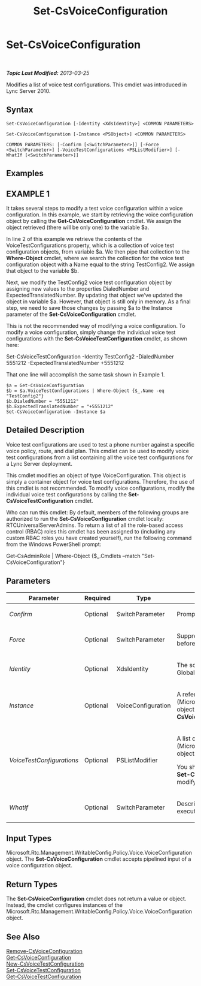 ﻿---
title: Set-CsVoiceConfiguration
TOCTitle: Set-CsVoiceConfiguration
ms:assetid: dbab35ac-9a55-41d2-a726-9a26b2ff8e85
ms:mtpsurl: https://technet.microsoft.com/en-us/library/Gg398967(v=OCS.15)
ms:contentKeyID: 48185567
ms.date: 07/23/2014
mtps_version: v=OCS.15
---

<div data-xmlns="http://www.w3.org/1999/xhtml">

<div class="topic" data-xmlns="http://www.w3.org/1999/xhtml" data-msxsl="urn:schemas-microsoft-com:xslt" data-cs="http://msdn.microsoft.com/en-us/">

<div data-asp="http://msdn2.microsoft.com/asp">

# Set-CsVoiceConfiguration

</div>

<div id="mainSection">

<div id="mainBody">

<span> </span>

_**Topic Last Modified:** 2013-03-25_

Modifies a list of voice test configurations. This cmdlet was introduced in Lync Server 2010.

<div>

## Syntax

    Set-CsVoiceConfiguration [-Identity <XdsIdentity>] <COMMON PARAMETERS>

    Set-CsVoiceConfiguration [-Instance <PSObject>] <COMMON PARAMETERS>

    COMMON PARAMETERS: [-Confirm [<SwitchParameter>]] [-Force <SwitchParameter>] [-VoiceTestConfigurations <PSListModifier>] [-WhatIf [<SwitchParameter>]]

</div>

<div>

## Examples

<div>

## EXAMPLE 1

It takes several steps to modify a test voice configuration within a voice configuration. In this example, we start by retrieving the voice configuration object by calling the **Get-CsVoiceConfiguration** cmdlet. We assign the object retrieved (there will be only one) to the variable $a.

In line 2 of this example we retrieve the contents of the VoiceTestConfigurations property, which is a collection of voice test configuration objects, from variable $a. We then pipe that collection to the **Where-Object** cmdlet, where we search the collection for the voice test configuration object with a Name equal to the string TestConfig2. We assign that object to the variable $b.

Next, we modify the TestConfig2 voice test configuration object by assigning new values to the properties DialedNumber and ExpectedTranslatedNumber. By updating that object we’ve updated the object in variable $a. However, that object is still only in memory. As a final step, we need to save those changes by passing $a to the Instance parameter of the **Set-CsVoiceConfiguration** cmdlet.

This is not the recommended way of modifying a voice configuration. To modify a voice configuration, simply change the individual voice test configurations with the **Set-CsVoiceTestConfiguration** cmdlet, as shown here:

Set-CsVoiceTestConfiguration -Identity TestConfig2 -DialedNumber 5551212 -ExpectedTranslatedNumber +5551212

That one line will accomplish the same task shown in Example 1.

    $a = Get-CsVoiceConfiguration
    $b = $a.VoiceTestConfigurations | Where-Object {$_.Name -eq "TestConfig2"}
    $b.DialedNumber = "5551212"
    $b.ExpectedTranslatedNumber = "+5551212"
    Set-CsVoiceConfiguration -Instance $a

</div>

</div>

<div>

## Detailed Description

Voice test configurations are used to test a phone number against a specific voice policy, route, and dial plan. This cmdlet can be used to modify voice test configurations from a list containing all the voice test configurations for a Lync Server deployment.

This cmdlet modifies an object of type VoiceConfiguration. This object is simply a container object for voice test configurations. Therefore, the use of this cmdlet is not recommended. To modify voice configurations, modify the individual voice test configurations by calling the **Set-CsVoiceTestConfiguration** cmdlet.

Who can run this cmdlet: By default, members of the following groups are authorized to run the **Set-CsVoiceConfiguration** cmdlet locally: RTCUniversalServerAdmins. To return a list of all the role-based access control (RBAC) roles this cmdlet has been assigned to (including any custom RBAC roles you have created yourself), run the following command from the Windows PowerShell prompt:

Get-CsAdminRole | Where-Object {$\_.Cmdlets –match "Set-CsVoiceConfiguration"}

</div>

<div>

## Parameters


<table>
<colgroup>
<col style="width: 25%" />
<col style="width: 25%" />
<col style="width: 25%" />
<col style="width: 25%" />
</colgroup>
<thead>
<tr class="header">
<th>Parameter</th>
<th>Required</th>
<th>Type</th>
<th>Description</th>
</tr>
</thead>
<tbody>
<tr class="odd">
<td><p><em>Confirm</em></p></td>
<td><p>Optional</p></td>
<td><p>SwitchParameter</p></td>
<td><p>Prompts you for confirmation before executing the command.</p></td>
</tr>
<tr class="even">
<td><p><em>Force</em></p></td>
<td><p>Optional</p></td>
<td><p>SwitchParameter</p></td>
<td><p>Suppresses any confirmation prompts that would otherwise be displayed before making changes.</p></td>
</tr>
<tr class="odd">
<td><p><em>Identity</em></p></td>
<td><p>Optional</p></td>
<td><p>XdsIdentity</p></td>
<td><p>The scope of this object. The only value possible for this parameter is Global.</p></td>
</tr>
<tr class="even">
<td><p><em>Instance</em></p></td>
<td><p>Optional</p></td>
<td><p>VoiceConfiguration</p></td>
<td><p>A reference to a voice configuration (Microsoft.Rtc.Management.WritableConfig.Policy.Voice.VoiceConfiguration) object. An object of this type can be retrieved by calling the <strong>Get-CsVoiceConfiguration</strong> cmdlet.</p></td>
</tr>
<tr class="odd">
<td><p><em>VoiceTestConfigurations</em></p></td>
<td><p>Optional</p></td>
<td><p>PSListModifier</p></td>
<td><p>A list of all voice test configurations (Microsoft.Rtc.Management.WritableConfig.Policy.Voice.TestConfiguration objects) defined for the Lync Server deployment.</p>
<p>You should modify individual voice test configuration objects by using the <strong>Set-CsVoiceTestConfiguration</strong> cmdlet. That is the recommended way of modifying configurations in this list.</p></td>
</tr>
<tr class="even">
<td><p><em>WhatIf</em></p></td>
<td><p>Optional</p></td>
<td><p>SwitchParameter</p></td>
<td><p>Describes what would happen if you executed the command without actually executing the command.</p></td>
</tr>
</tbody>
</table>


</div>

<div>

## Input Types

Microsoft.Rtc.Management.WritableConfig.Policy.Voice.VoiceConfiguration object. The **Set-CsVoiceConfiguration** cmdlet accepts pipelined input of a voice configuration object.

</div>

<div>

## Return Types

The **Set-CsVoiceConfiguration** cmdlet does not return a value or object. Instead, the cmdlet configures instances of the Microsoft.Rtc.Management.WritableConfig.Policy.Voice.VoiceConfiguration object.

</div>

<div>

## See Also


[Remove-CsVoiceConfiguration](remove-csvoiceconfiguration.md)  
[Get-CsVoiceConfiguration](get-csvoiceconfiguration.md)  
[New-CsVoiceTestConfiguration](new-csvoicetestconfiguration.md)  
[Set-CsVoiceTestConfiguration](set-csvoicetestconfiguration.md)  
[Get-CsVoiceTestConfiguration](get-csvoicetestconfiguration.md)  
  

</div>

</div>

<span> </span>

</div>

</div>

</div>

